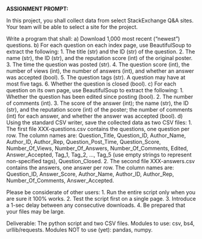 <strong>ASSIGNMENT PROMPT:</strong>

In this project, you shall collect data from select StackExchange Q&A sites.
Your team will be able to select a site for the project.

Write a program that shall:
    a) Download 1,000 most recent (“newest”) questions.
    b) For each question on each index page, use BeautifulSoup to extract the following:
        1. The title (str) and the ID (str) of the question.
        2. The name (str), the ID (str), and the reputation score (int) of the original poster.
        3. The time the question was posted (str).
        4. The question score (int), the number of views (int), the number of answers (int), and whether an answer was accepted (bool).
        5. The question tags (str). A question may have at most five tags.
        6. Whether the question is closed (bool).
    c) For each question on its own page, use BeautifulSoup to extract the following:
        1. Whether the question has been edited since posting (bool).
        2. The number of comments (int).
        3. The score of the answer (int); the name (str), the ID (str), and the reputation score (int) of the poster;
           the number of comments (int) for each answer, and whether the answer was accepted (bool).
    d) Using the standard CSV writer, save the collected data as two CSV files:
        1. The first file XXX-questions.csv contains the questions, one question per row. The column names are: Question_Title, Question_ID,
           Author_Name, Author_ID, Author_Rep, Question_Post_Time, Question_Score, Number_Of_Views, Number_Of_Answers, Number_Of_Comments, Edited,
           Answer_Accepted, Tag_1, Tag_2, ..., Tag_5 (use empty strings to represent non-specified tags), Question_Closed.
        2. The second file XXX-answers.csv contains the answers, one answer per row. The column names are: Question_ID, Answer_Score,
           Author_Name, Author_ID, Author_Rep, Number_Of_Comments, Answer_Accepted.
           
Please be considerate of other users:
    1. Run the entire script only when you are sure it 100% works.
    2. Test the script first on a single page.
    3. Introduce a 1-sec delay between any consecutive downloads.
    4. Be prepared that your files may be large.
    
Deliverable: The python script and two CSV files.
Modules to use: csv, bs4, urllib/requests. Modules NOT to use (yet): pandas,
numpy.
